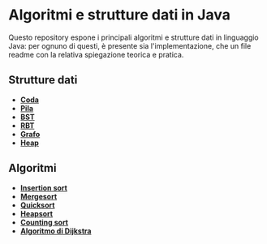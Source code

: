 # Algoritmi e strutture dati in Java

Questo repository espone i principali algoritmi e strutture dati in linguaggio Java: per ognuno di questi, è presente sia l'implementazione, che un file readme con la relativa spiegazione teorica e pratica.

## Strutture dati

* **[Coda](/src/main/java/model/struct/Coda/CODA.md)**
* **[Pila](/src/main/java/model/struct/Pila/PILA.md)**
* **[BST](/src/main/java/model/struct/BST/BST.md)**
* **[RBT](/src/main/java/model/struct/RBT/RBT.md)**
* **[Grafo](/src/main/java/model/struct/Grafo/GRAFO.md)**
* **[Heap](/src/main/java/model/struct/Heap/HEAP.md)**

## Algoritmi

* **[Insertion sort](/src/main/java/model/algorithm/InsertionSort/INSERTIONSORT.md)**
* **[Mergesort](/src/main/java/model/algorithm/Mergesort/MERGESORT.md)**
* **[Quicksort](/src/main/java/model/algorithm/QuickSort/QUICKSORT.md)**
* **[Heapsort](/src/main/java/model/algorithm/Heapsort/HEAPSORT.md)**
* **[Counting sort](/src/main/java/model/algorithm/CountingSort/COUNTINGSORT.md)**
* **[Algoritmo di Dijkstra](/src/main/java/model/struct/Dijkstra/Dijkstra.md)**
